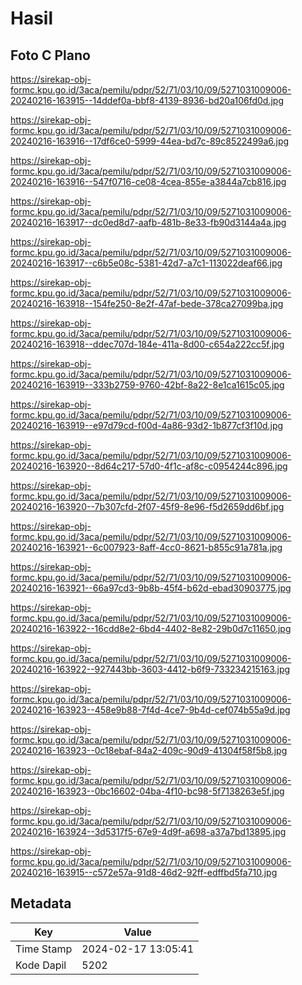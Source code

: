 # Hasil

## Foto C Plano

https://sirekap-obj-formc.kpu.go.id/3aca/pemilu/pdpr/52/71/03/10/09/5271031009006-20240216-163915--14ddef0a-bbf8-4139-8936-bd20a106fd0d.jpg

https://sirekap-obj-formc.kpu.go.id/3aca/pemilu/pdpr/52/71/03/10/09/5271031009006-20240216-163916--17df6ce0-5999-44ea-bd7c-89c8522499a6.jpg

https://sirekap-obj-formc.kpu.go.id/3aca/pemilu/pdpr/52/71/03/10/09/5271031009006-20240216-163916--547f0716-ce08-4cea-855e-a3844a7cb816.jpg

https://sirekap-obj-formc.kpu.go.id/3aca/pemilu/pdpr/52/71/03/10/09/5271031009006-20240216-163917--dc0ed8d7-aafb-481b-8e33-fb90d3144a4a.jpg

https://sirekap-obj-formc.kpu.go.id/3aca/pemilu/pdpr/52/71/03/10/09/5271031009006-20240216-163917--c6b5e08c-5381-42d7-a7c1-113022deaf66.jpg

https://sirekap-obj-formc.kpu.go.id/3aca/pemilu/pdpr/52/71/03/10/09/5271031009006-20240216-163918--154fe250-8e2f-47af-bede-378ca27099ba.jpg

https://sirekap-obj-formc.kpu.go.id/3aca/pemilu/pdpr/52/71/03/10/09/5271031009006-20240216-163918--ddec707d-184e-411a-8d00-c654a222cc5f.jpg

https://sirekap-obj-formc.kpu.go.id/3aca/pemilu/pdpr/52/71/03/10/09/5271031009006-20240216-163919--333b2759-9760-42bf-8a22-8e1ca1615c05.jpg

https://sirekap-obj-formc.kpu.go.id/3aca/pemilu/pdpr/52/71/03/10/09/5271031009006-20240216-163919--e97d79cd-f00d-4a86-93d2-1b877cf3f10d.jpg

https://sirekap-obj-formc.kpu.go.id/3aca/pemilu/pdpr/52/71/03/10/09/5271031009006-20240216-163920--8d64c217-57d0-4f1c-af8c-c0954244c896.jpg

https://sirekap-obj-formc.kpu.go.id/3aca/pemilu/pdpr/52/71/03/10/09/5271031009006-20240216-163920--7b307cfd-2f07-45f9-8e96-f5d2659dd6bf.jpg

https://sirekap-obj-formc.kpu.go.id/3aca/pemilu/pdpr/52/71/03/10/09/5271031009006-20240216-163921--6c007923-8aff-4cc0-8621-b855c91a781a.jpg

https://sirekap-obj-formc.kpu.go.id/3aca/pemilu/pdpr/52/71/03/10/09/5271031009006-20240216-163921--66a97cd3-9b8b-45f4-b62d-ebad30903775.jpg

https://sirekap-obj-formc.kpu.go.id/3aca/pemilu/pdpr/52/71/03/10/09/5271031009006-20240216-163922--16cdd8e2-6bd4-4402-8e82-29b0d7c11650.jpg

https://sirekap-obj-formc.kpu.go.id/3aca/pemilu/pdpr/52/71/03/10/09/5271031009006-20240216-163922--927443bb-3603-4412-b6f9-733234215163.jpg

https://sirekap-obj-formc.kpu.go.id/3aca/pemilu/pdpr/52/71/03/10/09/5271031009006-20240216-163923--458e9b88-7f4d-4ce7-9b4d-cef074b55a9d.jpg

https://sirekap-obj-formc.kpu.go.id/3aca/pemilu/pdpr/52/71/03/10/09/5271031009006-20240216-163923--0c18ebaf-84a2-409c-90d9-41304f58f5b8.jpg

https://sirekap-obj-formc.kpu.go.id/3aca/pemilu/pdpr/52/71/03/10/09/5271031009006-20240216-163923--0bc16602-04ba-4f10-bc98-5f7138263e5f.jpg

https://sirekap-obj-formc.kpu.go.id/3aca/pemilu/pdpr/52/71/03/10/09/5271031009006-20240216-163924--3d5317f5-67e9-4d9f-a698-a37a7bd13895.jpg

https://sirekap-obj-formc.kpu.go.id/3aca/pemilu/pdpr/52/71/03/10/09/5271031009006-20240216-163915--c572e57a-91d8-46d2-92ff-edffbd5fa710.jpg


## Metadata

| Key        | Value               |
| ---------- | ------------------- |
| Time Stamp | 2024-02-17 13:05:41 |
| Kode Dapil | 5202                |



